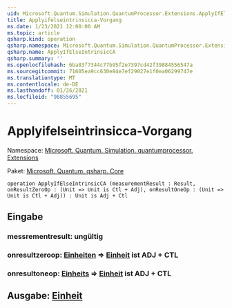 ```yaml
---
uid: Microsoft.Quantum.Simulation.QuantumProcessor.Extensions.ApplyIfElseIntrinsicCA
title: Applyifelseintrinsicca-Vorgang
ms.date: 1/23/2021 12:00:00 AM
ms.topic: article
qsharp.kind: operation
qsharp.namespace: Microsoft.Quantum.Simulation.QuantumProcessor.Extensions
qsharp.name: ApplyIfElseIntrinsicCA
qsharp.summary: ''
ms.openlocfilehash: 6ba83f7344c77b95f2e7397cd42f39884556547a
ms.sourcegitcommit: 71605ea9cc630e84e7ef29027e1f0ea06299747e
ms.translationtype: MT
ms.contentlocale: de-DE
ms.lasthandoff: 01/26/2021
ms.locfileid: "98855695"
---
```

# <a name="applyifelseintrinsicca-operation"></a>Applyifelseintrinsicca-Vorgang

Namespace: [Microsoft. Quantum. Simulation. quantumprocessor. Extensions](xref:Microsoft.Quantum.Simulation.QuantumProcessor.Extensions)

Paket: [Microsoft. Quantum. qsharp. Core](https://nuget.org/packages/Microsoft.Quantum.QSharp.Core)




```qsharp
operation ApplyIfElseIntrinsicCA (measurementResult : Result, onResultZeroOp : (Unit => Unit is Ctl + Adj), onResultOneOp : (Unit => Unit is Ctl + Adj)) : Unit is Adj + Ctl
```


## <a name="input"></a>Eingabe

### <a name="measurementresult--__invalidresult__"></a>messrementresult: __ungültig <Result>__




### <a name="onresultzeroop--unit--unit--is-adj--ctl"></a>onresultzeroop: [Einheiten](xref:microsoft.quantum.lang-ref.unit) => [Einheit](xref:microsoft.quantum.lang-ref.unit)  ist ADJ + CTL




### <a name="onresultoneop--unit--unit--is-adj--ctl"></a>onresultoneop: [Einheits](xref:microsoft.quantum.lang-ref.unit) => [Einheit](xref:microsoft.quantum.lang-ref.unit)  ist ADJ + CTL





## <a name="output--unit"></a>Ausgabe: [Einheit](xref:microsoft.quantum.lang-ref.unit)

